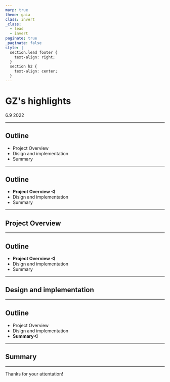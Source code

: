```yaml
---
marp: true
theme: gaia
class: invert
_class:
  - lead
  - invert
paginate: true
_paginate: false
style: |
  section.lead footer {
    text-align: right;
  }
  section h2 {
    text-align: center;
  }
---
```


<!--
backgroundImage: url('assets/bg-lead.png')
footer: "Presented by Zhi Guo"
-->

# GZ's highlights

6.9 2022

---

<!--
backgroundImage: url('assets/bg-outline.png')
footer: ""
-->

## Outline

- Project Overview
- Disign and implementation
- Summary

---

## Outline

- **Project Overview ◁**
- Disign and implementation
- Summary

---

<!--
backgroundImage: url('assets/bg.png')
-->

## Project Overview


---

<!--
backgroundImage: url('assets/bg-outline.png')
footer: ""
-->

## Outline

- **Project Overview ◁**
- Disign and implementation
- Summary

---

<!--
backgroundImage: url('assets/bg.png')
-->

## Design and implementation


---


<!--
backgroundImage: url('assets/bg-outline.png')
-->

## Outline

- Project Overview
- Disign and implementation
- **Summary◁**

---

<!--
backgroundImage: url('assets/bg.png')
-->

## Summary

---

Thanks for your attentation!

